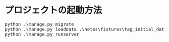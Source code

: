 # プロジェクトの起動方法
<pre>
python .\manage.py migrate
python .\manage.py loaddata .\notes\fixtures\tag_initial_data.json
python .\manage.py runserver
</pre>